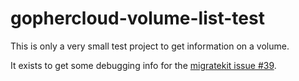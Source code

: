 # gophercloud-volume-list-test

This is only a very small test project to get information on a volume.

It exists to get some debugging info for the [migratekit issue #39](https://github.com/vexxhost/migratekit/issues/39).
